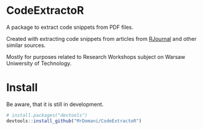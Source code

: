 # CodeExtractoR
A package to extract code snippets from PDF files.

Created with extracting code snippets from articles from [RJournal](https://journal.r-project.org/) and other similar sources.

Mostly for purposes related to Research Workshops subject on Warsaw Uniwersity of Technology.

# Install
Be aware, that it is still in development.
``` r
# install.packages("devtools")
devtools::install_github("MrDomani/CodeExtractoR")
```


